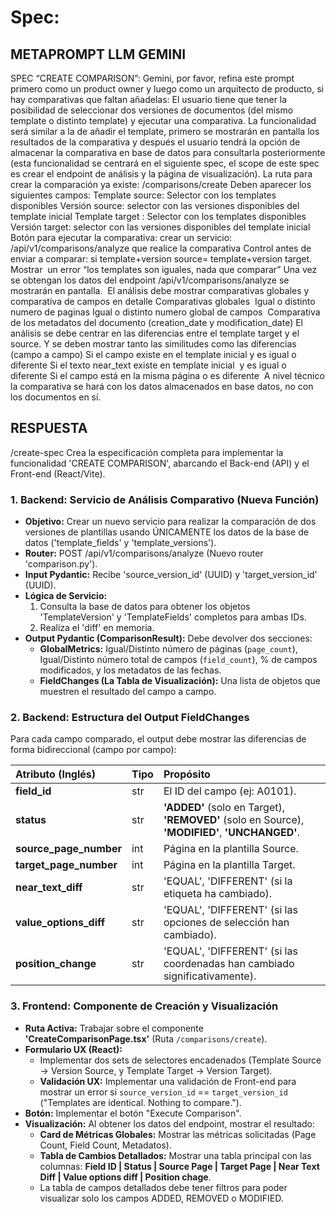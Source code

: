 # Spec:

## METAPROMPT LLM GEMINI

SPEC “CREATE COMPARISON”: Gemini, por favor, refina este prompt primero como un product owner y luego como un arquitecto de producto, si hay comparativas que faltan añadelas:
El usuario tiene que tener la posibilidad de seleccionar dos versiones de documentos (del mismo template o distinto template) y ejecutar una comparativa. La funcionalidad será similar a la de añadir el template, primero se mostrarán en pantalla los resultados de la comparativa y después el usuario tendrá la opción de almacenar la comparativa en base de datos para consultarla posteriormente (esta funcionalidad se centrará en el siguiente spec, el scope de este spec es crear el endpoint de análisis y la página de visualización).
La ruta para crear la comparación ya existe: /comparisons/create
Deben aparecer los siguientes campos:
Template source: Selector con los templates disponibles
Versión source: selector con las versiones disponibles del template inicial
Template target : Selector con los templates disponibles
Versión target: selector con las versiones disponibles del template inicial
Botón para ejecutar la comparativa: crear un servicio: /api/v1/comparisons/analyze que realice la comparativa
Control antes de enviar a comparar: si template+version source= template+version target. Mostrar  un error “los templates son iguales, nada que comparar”
Una vez se obtengan los datos del endpoint /api/v1/comparisons/analyze se mostrarán en pantalla. 
El análisis debe mostrar comparativas globales y comparativa de campos en detalle
Comparativas globales 
Igual o distinto numero de paginas
Igual o distinto numero global de campos 
Comparativa de los metadatos del documento (creation_date y modification_date)
El análisis se debe centrar en las diferencias entre el template target y el source. Y se deben mostrar tanto las similitudes como las diferencias (campo a campo)
Si el campo existe en el template inicial y es igual o diferente
Si el texto near_text existe en template inicial  y es igual o diferente
Si el campo está en la misma página o es diferente 
A nivel técnico la comparativa se hará con los datos almacenados en base datos, no con los documentos en sí.

## RESPUESTA

/create-spec
Crea la especificación completa para implementar la funcionalidad 'CREATE COMPARISON', abarcando el Back-end (API) y el Front-end (React/Vite).

### 1. Backend: Servicio de Análisis Comparativo (Nueva Función)

- **Objetivo:** Crear un nuevo servicio para realizar la comparación de dos versiones de plantillas usando ÚNICAMENTE los datos de la base de datos ('template_fields' y 'template_versions').
- **Router:** POST /api/v1/comparisons/analyze (Nuevo router 'comparison.py').
- **Input Pydantic:** Recibe 'source_version_id' (UUID) y 'target_version_id' (UUID).
- **Lógica de Servicio:**
  1.  Consulta la base de datos para obtener los objetos 'TemplateVersion' y 'TemplateFields' completos para ambas IDs.
  2.  Realiza el 'diff' en memoria.
- **Output Pydantic (ComparisonResult):** Debe devolver dos secciones:
  - **GlobalMetrics:** Igual/Distinto número de páginas (`page_count`), Igual/Distinto número total de campos (`field_count`), % de campos modificados, y los metadatos de las fechas.
  - **FieldChanges (La Tabla de Visualización):** Una lista de objetos que muestren el resultado del campo a campo.

### 2. Backend: Estructura del Output FieldChanges

Para cada campo comparado, el output debe mostrar las diferencias de forma bidireccional (campo por campo):

| Atributo (Inglés)      | Tipo | Propósito                                                                                      |
| :--------------------- | :--- | :--------------------------------------------------------------------------------------------- |
| **field_id**           | str  | El ID del campo (ej: A0101).                                                                   |
| **status**             | str  | **'ADDED'** (solo en Target), **'REMOVED'** (solo en Source), **'MODIFIED'**, **'UNCHANGED'**. |
| **source_page_number** | int  | Página en la plantilla Source.                                                                 |
| **target_page_number** | int  | Página en la plantilla Target.                                                                 |
| **near_text_diff**     | str  | 'EQUAL', 'DIFFERENT' (si la etiqueta ha cambiado).                                             |
| **value_options_diff** | str  | 'EQUAL', 'DIFFERENT' (si las opciones de selección han cambiado).                              |
| **position_change**    | str  | 'EQUAL', 'DIFFERENT' (si las coordenadas han cambiado significativamente).                     |

### 3. Frontend: Componente de Creación y Visualización

- **Ruta Activa:** Trabajar sobre el componente **'CreateComparisonPage.tsx'** (Ruta `/comparisons/create`).
- **Formulario UX (React):**
  - Implementar dos sets de selectores encadenados (Template Source -> Version Source, y Template Target -> Version Target).
  - **Validación UX:** Implementar una validación de Front-end para mostrar un error si `source_version_id` == `target_version_id` ("Templates are identical. Nothing to compare.").
- **Botón:** Implementar el botón "Execute Comparison".
- **Visualización:** Al obtener los datos del endpoint, mostrar el resultado:
  - **Card de Métricas Globales:** Mostrar las métricas solicitadas (Page Count, Field Count, Metadatos).
  - **Tabla de Cambios Detallados:** Mostrar una tabla principal con las columnas: **Field ID | Status | Source Page | Target Page | Near Text Diff | Value options diff | Position chage**.
  - La tabla de campos detallados debe tener filtros para poder visualizar solo los campos ADDED, REMOVED o MODIFIED.

